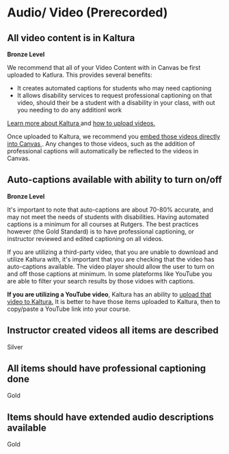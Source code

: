 # Audio/ Video (Prerecorded)

## All video content is in Kaltura 	
**Bronze Level**

We recommend that all of your Video Content with in Canvas be first uploaded to Katlura. This provides several benefits:
<ul>
  <li> It creates automated captions for students who may need captioning </li>
  <li> It allows disability services to request professional captioning on that video, should their be a student with a disability in your class, with out you needing to do any additionl work</li>
</ul>

<a href="https://canvas.rutgers.edu/external-apps/kaltura/">Learn more about Kaltura </a> and <a href="https://ithelp.rutgers.edu/sp?id=kb_article_view&sysparm_article=KB0016336&sys_kb_id=503c4c631b809a50723a99b51a4bcb09&spa=1#mcetoc_1h8felk6vq"> how to upload videos. </a> 

Once uploaded to Kaltura, we recommend you <a href="https://radr.rutgers.edu/resource/sharing-your-content-kaltura"> embed those videos directly into Canvas </a>. Any changes to those videos, such as the addition of professional captions will automatically be reflected to the videos in Canvas. 

## Auto-captions available with ability to turn on/off 	
**Bronze Level**

It's important to note that auto-captions are about 70-80% accurate, and may not meet the needs of students with disabilities. Having automated captions is a minimum for all courses at Rutgers. The best practices however (the Gold Standard) is to have professional captioning, or instructor reviewed and edited captioning on all videos. 

If you are utilizing a third-party video, that you are unable to download and utilize Kaltura with, it's important that you are checking that the video has auto-captions available. The video player should allow the user to turn on and off those captions at minimum. In some plateforms like YouTube you are able to filter your search results by those vidoes with captions.

**If you are utilizing a YouTube video**, Kaltura has an ability to <a href="https://knowledge.kaltura.com/help/youtube-entries"> upload that video to Kaltura.</a> It is better to have those items uploaded to Kaltura, then to copy/paste a YouTube link into your course.



## Instructor created videos all items are described 	
Silver

## All items should have professional captioning done 	
Gold

## Items should have extended audio descriptions available 	
Gold

